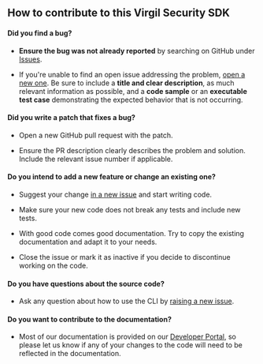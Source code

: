 ## How to contribute to this Virgil Security SDK

#### **Did you find a bug?**

* **Ensure the bug was not already reported** by searching on GitHub under [Issues](https://github.com/VirgilSecurity/virgil-sdk-java-android/issues).

* If you're unable to find an open issue addressing the problem, [open a new one](https://github.com/VirgilSecurity/virgil-sdk-java-android/issues/new). Be sure to include a **title and clear description**, as much relevant information as possible, and a **code sample** or an **executable test case** demonstrating the expected behavior that is not occurring.

#### **Did you write a patch that fixes a bug?**

* Open a new GitHub pull request with the patch.

* Ensure the PR description clearly describes the problem and solution. Include the relevant issue number if applicable.

#### **Do you intend to add a new feature or change an existing one?**

* Suggest your change [in a new issue](https://github.com/VirgilSecurity/virgil-sdk-java-android/issues/new) and start writing code.

* Make sure your new code does not break any tests and include new tests.

* With good code comes good documentation. Try to copy the existing documentation and adapt it to your needs.

* Close the issue or mark it as inactive if you decide to discontinue working on the code.

#### **Do you have questions about the source code?**

* Ask any question about how to use the CLI by [raising a new issue](https://github.com/VirgilSecurity/virgil-sdk-java-android/issues/new).

#### **Do you want to contribute to the documentation?**

* Most of our documentation is provided on our [Developer Portal](https:/developer.virgilsecurity.com/docs), so please let us know if any of your changes to the code will need to be reflected in the documentation.

